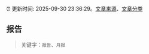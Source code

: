 :alarm_clock: 更新时间: 2025-09-30 23:36:29。[文章来源](/README.md)、[文章分类](/TAGS.md)

## 报告


> 关键字：`报告`、`月报`



